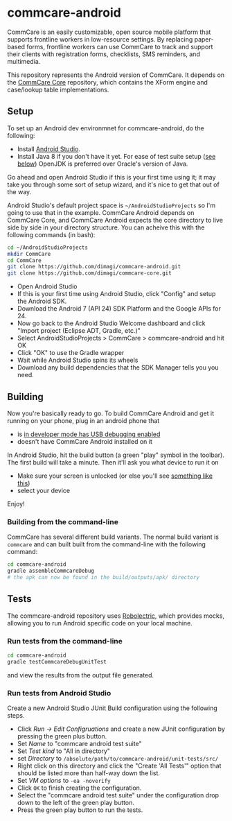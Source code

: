 # commcare-android

CommCare is an easily customizable, open source mobile platform that supports frontline workers in low-resource settings. By replacing paper-based forms, frontline workers can use CommCare to track and support their clients with registration forms, checklists, SMS reminders, and multimedia.

This repository represents the Android version of CommCare. It depends on the [CommCare Core](https://github.com/dimagi/commcare-core) repository, which contains the XForm engine and case/lookup table implementations.

## Setup

To set up an Android dev environmnet for commcare-android, do the following:

- Install [Android Studio](https://developer.android.com/sdk/index.html).
- Install Java 8 if you don't have it yet. For ease of test suite setup ([see below](#tests)) OpenJDK is preferred over Oracle's version of Java.

Go ahead and open Android Studio if this is your first time using it;
it may take you through some sort of setup wizard, and it's nice to get that out of the way.

Android Studio's default project space is `~/AndroidStudioProjects` so I'm going to use that in the example.
CommCare Android depends on CommCare Core, and CommCare Android expects the core directory to live side by side
in your directory structure. You can acheive this with the following commands (in bash):

```bash
cd ~/AndroidStudioProjects
mkdir CommCare
cd CommCare
git clone https://github.com/dimagi/commcare-android.git
git clone https://github.com/dimagi/commcare-core.git
```

- Open Android Studio
- If this is your first time using Android Studio, click "Config" and setup the Android SDK.
- Download the Android 7 (API 24) SDK Platform and the Google APIs for 24.
- Now go back to the Android Studio Welcome dashboard and click "Import project (Eclipse ADT, Gradle, etc.)"
- Select AndroidStudioProjects > CommCare > commcare-android and hit OK
- Click "OK" to use the Gradle wrapper
- Wait while Android Studio spins its wheels
- Download any build dependencies that the SDK Manager tells you you need.

## Building

Now you're basically ready to go. To build CommCare Android and get it running on your phone,
plug in an android phone that

- is [in developer mode has USB debugging enabled](https://developer.android.com/tools/device.html#setting-up)
- doesn't have CommCare Android installed on it

In Android Studio, hit the build button (a green "play" symbol in the toolbar).
The first build will take a minute.
Then it'll ask you what device to run it on

- Make sure your screen is unlocked (or else you'll see [something like this](https://gist.github.com/dannyroberts/6d8d57ff4d5f9a1b70a5))
- select your device

Enjoy!

### Building from the command-line

CommCare has several different build variants. The normal build variant is `commcare` and can built built from the command-line with the following command:

```bash
cd commcare-android
gradle assembleCommcareDebug
# the apk can now be found in the build/outputs/apk/ directory
```

## Tests

The commcare-android repository uses [Robolectric](http://robolectric.org/), which provides mocks, allowing you to run Android specific code on your local machine.

### Run tests from the command-line

```bash
cd commcare-android
gradle testCommcareDebugUnitTest
```

and view the results from the output file generated.

### Run tests from Android Studio

Create a new Android Studio JUnit Build configuration using the following steps.

- Click _Run -> Edit Configruations_ and create a new JUnit configuration by pressing the green plus button.
- Set _Name_ to "commcare android test suite"
- Set _Test kind_ to "All in directory"
- set _Directory_ to `/absolute/path/to/commcare-android/unit-tests/src/`
- Right click on this directory and click the "Create 'All Tests'" option that should be listed more than half-way down the list.
- Set _VM options_ to `-ea -noverify`
- Click `OK` to finish creating the configuration.
- Select the "commcare android test suite" under the configuration drop down to the left of the green play button.
- Press the green play button to run the tests.
